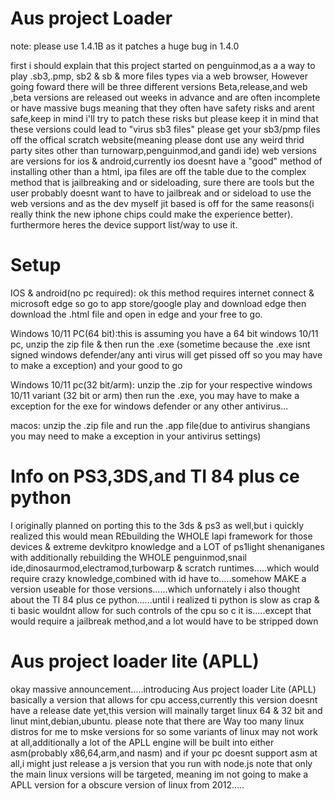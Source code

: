 # Aus project Loader

note: please use 1.4.1B as it patches a huge bug in 1.4.0

first i should explain that this project started on penguinmod,as a a way to play .sb3,.pmp, sb2 & sb & more files types via a web browser,
However going foward there will be three different versions Beta,release,and web ,beta versions are released out weeks in advance and are often incomplete or have massive bugs meaning that they often have safety risks and arent safe,keep in mind i'll try to patch these risks but please keep it in mind that these versions could lead to "virus sb3 files" please get your sb3/pmp files off the offical scratch website(meaning please dont use any weird thrid party sites other than turnowarp,penguinmod,and gandi ide) web versions are versions for ios & android,currently ios doesnt have a "good" method of installing other than a html, ipa files are off the table due to the complex method that is jailbreaking and or sideloading, sure there are tools but the user probably doesnt want to have to jailbreak and or sideload to use the web versions and as the dev myself jit based is off for the same reasons(i really think the new iphone chips could make the experience better). furthermore heres the device support list/way to use it.


# Setup

IOS & android(no pc required): ok this method requires internet connect & microsoft edge so go to app store/google play and download edge then download the .html file and open in edge and your free to go.


Windows 10/11 PC(64 bit):this is assuming you have a 64 bit windows 10/11 pc, unzip the zip file & then run the .exe (sometime because the .exe isnt signed windows defender/any anti virus will get pissed off so you may have to make a exception) and your good to go

Windows 10/11 pc(32 bit/arm): unzip the .zip for your respective windows 10/11 variant (32 bit or arm) then run the .exe, you may have to make a exception for the exe for windows defender or any other antivirus...


macos: unzip the .zip file and run the .app file(due to antivirus shangians you may need to make a exception in your antivirus settings)


#   Info on PS3,3DS,and TI 84 plus ce python
I originally planned on porting this to the 3ds & ps3 as well,but i quickly realized this would mean REbuilding the WHOLE lapi framework for those devices & extreme devkitpro knowledge and a LOT of ps1light shenaniganes with additionally rebuilding the WHOLE penguinmod,snail ide,dinosaurmod,electramod,turbowarp & scratch runtimes.....which would require crazy knowledge,combined with id have to.....somehow MAKE a version useable for those versions......which unfornately i also thought about the TI 84 plus ce python......until i realized ti python is slow as crap & ti basic wouldnt allow for such controls of the cpu so c it is.....except that would require a jailbreak method,and a lot would have to be stripped down
# Aus project loader lite (APLL)
okay massive announcement.....introducing Aus project loader Lite (APLL) basically a version that allows for cpu access,currently this version doesnt have a release date yet,this version will mainally target linux 64 & 32 bit and linut mint,debian,ubuntu. please note that there are Way too many linux distros for me to mske versions for so some variants of linux may not work at all,additionally a lot of the APLL engine will be built into either asm(probably x86,64,arm,and nasm) and if your pc doesnt support asm at all,i might just release a js version that you run with node.js note that only the main linux versions will be targeted, meaning im not going to make a APLL version for a obscure version of linux from 2012.....
